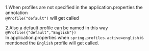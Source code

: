 1.When profiles are not specified in the application.properties the annotation  
     `@Profile("default")` will get called  
     
2.Also a default profile can be named in this way  
     `@Profile({"default","English"})`  
In application.properties when `spring.profiles.active=english` is mentioned the `English` profile will get called.
    
    
